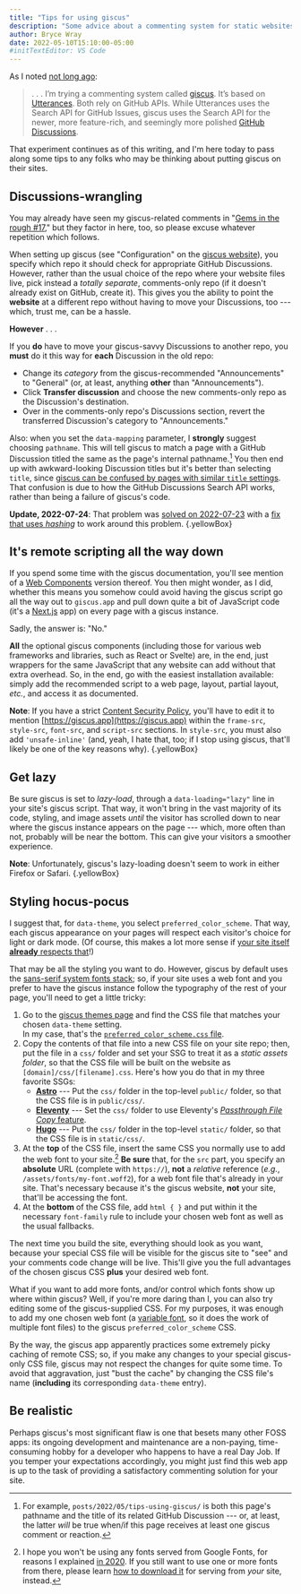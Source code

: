 ```yaml
---
title: "Tips for using giscus"
description: "Some advice about a commenting system for static websites."
author: Bryce Wray
date: 2022-05-10T15:10:00-05:00
#initTextEditor: VS Code
---
```


As I noted [not long ago](/posts/2022/03/gems-in-rough-16/#trying-giscus):

> . . . I’m trying a commenting system called [giscus](https://giscus.app). It’s based on [Utterances](https://utteranc.es). Both rely on GitHub APIs. While Utterances uses the Search API for GitHub Issues, giscus uses the Search API for the newer, more feature-rich, and seemingly more polished [GitHub Discussions](https://docs.github.com/en/discussions).

That experiment continues as of this writing, and I'm here today to pass along some tips to any folks who may be thinking about putting giscus on their sites.

## Discussions-wrangling

You may already have seen my giscus-related comments in "[Gems in the rough #17](/posts/2022/04/gems-in-rough-17/#getting-giscus-going-again)," but they factor in here, too, so please excuse whatever repetition which follows.

When setting up giscus (see "Configuration" on the [giscus website](https://giscus.app)), you specify which repo it should check for appropriate GitHub Discussions. However, rather than the usual choice of the repo where your website files live, pick instead a *totally separate*, comments-only repo (if it doesn't already exist on GitHub, create it). This gives you the ability to point the **website** at a different repo without having to move your Discussions, too --- which, trust me, can be a hassle.

**However** . . .

If you **do** have to move your giscus-savvy Discussions to another repo, you **must** do it this way for **each** Discussion in the old repo:
- Change its *category* from the giscus-recommended "Announcements" to "General" (or, at least, anything **other** than "Announcements").
- Click **Transfer discussion** and choose the new comments-only repo as the Discussion's destination.
- Over in the comments-only repo's Discussions section, revert the transferred Discussion's category to "Announcements."

Also: when you set the `data-mapping` parameter, I **strongly** suggest choosing `pathname`. This will tell giscus to match a page with a GitHub Discussion titled the same as the page's internal pathname.[^pn] You then end up with awkward-looking Discussion titles but it's better than selecting `title`, since [giscus can be confused by pages with similar `title` settings](https://github.com/giscus/giscus/issues/508). That confusion is due to how the GitHub Discussions Search API works, rather than being a failure of giscus's code.

[^pn]: For example, `posts/2022/05/tips-using-giscus/` is both this page's pathname and the title of its related GitHub Discussion --- or, at least, the latter *will* be true when/if this page receives at least one giscus comment or reaction.

**Update, 2022-07-24**: That problem was [solved on 2022-07-23](https://github.com/giscus/giscus/issues/508#issuecomment-1193106139) with a [fix that uses *hashing*](https://github.com/giscus/giscus/blob/main/ADVANCED-USAGE.md#data-strict) to work around this problem.
{.yellowBox}

## It's remote scripting all the way down

If you spend some time with the giscus documentation, you'll see mention of a [Web Components](https://developer.mozilla.org/en-US/docs/Web/Web_Components) version thereof. You then might wonder, as I did, whether this means you somehow could avoid having the giscus script go all the way out to `giscus.app` and pull down quite a bit of JavaScript code (it's a [Next.js](https://nextjs.org) app) on every page with a giscus instance.

Sadly, the answer is: "No."

**All** the optional giscus components (including those for various web frameworks and libraries, such as React or Svelte) are, in the end, just wrappers for the same JavaScript that any website can add without that extra overhead. So, in the end, go with the easiest installation available: simply add the recommended script to a web page, layout, partial layout, *etc.*, and access it as documented.

**Note**: If you have a strict [Content Security Policy](https://content-security-policy.com), you'll have to edit it to mention [https://giscus.app](https://giscus.app) within the `frame-src`, `style-src`, `font-src`, and `script-src` sections. In `style-src`, you must also add `'unsafe-inline'` (and, yeah, I hate that, too; if I stop using giscus, that'll likely be one of the key reasons why).
{.yellowBox}

## Get lazy

Be sure giscus is set to *lazy-load*, through a `data-loading="lazy"` line in your site's giscus script. That way, it won't bring in the vast majority of its code, styling, and image assets *until* the visitor has scrolled down to near where the giscus instance appears on the page --- which, more often than not, probably will be near the bottom. This can give your visitors a smoother experience.

**Note**: Unfortunately, giscus's lazy-loading doesn't seem to work in either Firefox or Safari.
{.yellowBox}

## Styling hocus-pocus

I suggest that, for `data-theme`, you select `preferred_color_scheme`. That way, each giscus appearance on your pages will respect each visitor's choice for light or dark mode. (Of course, this makes a lot more sense if [your site itself **already** respects that](/posts/2019/09/thinking-dark-thoughts/)!)

That may be all the styling you want to do. However, giscus by default uses the [sans-serif system fonts stack](/posts/2018/10/web-typography-part-2/#goin-back-to-the-classics-----sort-of); so, if your site uses a web font and you prefer to have the giscus instance follow the typography of the rest of your page, you'll need to get a little tricky:

1. Go to the [giscus themes page](https://github.com/giscus/giscus/tree/main/styles/themes) and find the CSS file that matches your chosen `data-theme` setting.\
In my case, that's the [`preferred_color_scheme.css` file](https://github.com/giscus/giscus/blob/main/styles/themes/preferred_color_scheme.css).
2. Copy the contents of that file into a new CSS file on your site repo; then, put the file in a `css/` folder and set your SSG to treat it as a *static assets folder*, so that the CSS file will be built on the website as `[domain]/css/[filename].css`. Here's how you do that in my three favorite SSGs:
   - [**Astro**](https://astro.build) --- Put the `css/` folder in the top-level `public/` folder, so that the CSS file is in `public/css/`.
   - [**Eleventy**](https://11ty.dev) --- Set the `css/` folder to use Eleventy's [*Passthrough File Copy* feature](https://www.11ty.dev/docs/copy/).
   - [**Hugo**](https://gohugo.io) --- Put the `css/` folder in the top-level `static/` folder, so that the CSS file is in `static/css/`.
3. At the **top** of the CSS file, insert the same CSS you normally use to add the web font to your site.[^noGF] **Be sure** that, for the `src` part, you specify an **absolute** URL (complete with `https://`), **not** a *relative* reference (*e.g.*, `/assets/fonts/my-font.woff2`), for a web font file that's already in your site. That's necessary because it's the giscus website, **not** your site, that'll be accessing the font.
4. At the **bottom** of the CSS file, add `html { }` and put within it the necessary `font-family` rule to include your chosen web font as well as the usual fallbacks.

[^noGF]: I hope you won't be using any fonts served from Google Fonts, for reasons I explained [in 2020](/posts/2020/08/google-fonts-privacy/). If you still want to use one or more fonts from there, please learn [how to download it](/posts/2020/08/good-stuff-without-google/) for serving from *your* site, instead.

The next time you build the site, everything should look as you want, because your special CSS file will be visible for the giscus site to "see" and your comments code change will be live. This'll give you the full advantages of the chosen giscus CSS **plus** your desired web font.

What if you want to add more fonts, and/or control which fonts show up where within giscus? Well, if you're more daring than I, you can also try editing some of the giscus-supplied CSS. For my purposes, it was enough to add my one chosen web font (a [variable font](/posts/2020/08/good-stuff-without-google/#variable-fonts-why-and-why-not), so it does the work of multiple font files) to the giscus `preferred_color_scheme` CSS.

By the way, the giscus app apparently practices some extremely picky caching of remote CSS; so, if you make any changes to your special giscus-only CSS file, giscus may not respect the changes for quite some time. To avoid that aggravation, just "bust the cache" by changing the CSS file's name (**including** its corresponding `data-theme` entry).

## Be realistic

Perhaps giscus's most significant flaw is one that besets many other FOSS apps: its ongoing development and maintenance are a non-paying, time-consuming hobby for a developer who happens to have a real Day Job. If you temper your expectations accordingly, you might just find this web app is up to the task of providing a satisfactory commenting solution for your site.
